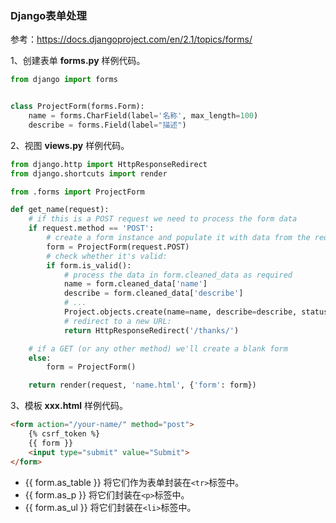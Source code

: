 
### Django表单处理

参考：https://docs.djangoproject.com/en/2.1/topics/forms/


1、创建表单 __forms.py__ 样例代码。

```python
from django import forms


class ProjectForm(forms.Form):
    name = forms.CharField(label='名称', max_length=100)
    describe = forms.Field(label="描述")

```

2、视图 __views.py__ 样例代码。

```python
from django.http import HttpResponseRedirect
from django.shortcuts import render

from .forms import ProjectForm

def get_name(request):
    # if this is a POST request we need to process the form data
    if request.method == 'POST':
        # create a form instance and populate it with data from the request:
        form = ProjectForm(request.POST)
        # check whether it's valid:
        if form.is_valid():
            # process the data in form.cleaned_data as required
            name = form.cleaned_data['name']
            describe = form.cleaned_data['describe']
            # ... 
            Project.objects.create(name=name, describe=describe, status=status)
            # redirect to a new URL:
            return HttpResponseRedirect('/thanks/')

    # if a GET (or any other method) we'll create a blank form
    else:
        form = ProjectForm()

    return render(request, 'name.html', {'form': form})
```

3、模板 __xxx.html__ 样例代码。

```html
<form action="/your-name/" method="post">
    {% csrf_token %}
    {{ form }}
    <input type="submit" value="Submit">
</form>
```

* {{ form.as_table }} 将它们作为表单封装在```<tr>```标签中。
* {{ form.as_p }} 将它们封装在```<p>```标签中。
* {{ form.as_ul }} 将它们封装在```<li>```标签中。